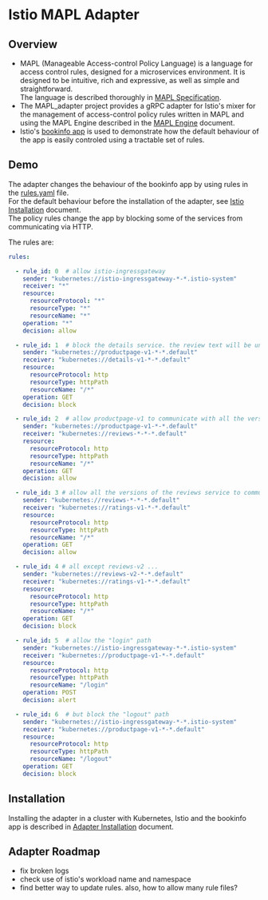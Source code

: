 # Istio MAPL Adapter 

## Overview

* MAPL (Manageable Access-control Policy Language) is a language for access control rules, designed for a microservices environment.
It is designed to be intuitive, rich and expressive, as well as simple and straightforward.  
The language is described thoroughly in [MAPL Specification](https://github.com/octarinesec/MAPL/tree/master/docs/MAPL_SPEC.md).  
* The MAPL_adapter project provides a gRPC adapter for Istio's mixer for the management of access-control policy rules written in MAPL and using the MAPL Engine described in the [MAPL Engine](https://github.com/octarinesec/MAPL/tree/master/docs/MAPL_ENGINE.md) document.
* Istio's [bookinfo app](https://istio.io/docs/examples/bookinfo/) is used to demonstrate how the default behaviour of the app is easily controled using a tractable set of rules.   
 
 
## Demo

The adapter changes the behaviour of the bookinfo app by using rules in the [rules.yaml](https://github.com/octarinesec/MAPL/tree/master/MAPL_adapter/rules/rules.yaml) file.  
For the default behaviour before the installation of the adapter, see [Istio Installation](https://github.com/octarinesec/MAPL/tree/master/MAPL_adapter/docs/ISTIO_INSTALLATION.md) document.  
The policy rules change the app by blocking some of the services from communicating via HTTP.

  
The  rules are:
```yaml
rules:

  - rule_id: 0  # allow istio-ingressgateway
    sender: "kubernetes://istio-ingressgateway-*-*.istio-system"
    receiver: "*"
    resource:
      resourceProtocol: "*"
      resourceType: "*"
      resourceName: "*"
    operation: "*"
    decision: allow

  - rule_id: 1  # block the details service. the review text will be un-available
    sender: "kubernetes://productpage-v1-*-*.default"
    receiver: "kubernetes://details-v1-*-*.default"
    resource:
      resourceProtocol: http
      resourceType: httpPath
      resourceName: "/*"
    operation: GET
    decision: block

  - rule_id: 2  # allow productpage-v1 to communicate with all the versions of the reviews service
    sender: "kubernetes://productpage-v1-*-*.default"
    receiver: "kubernetes://reviews-*-*-*.default"
    resource:
      resourceProtocol: http
      resourceType: httpPath
      resourceName: "/*"
    operation: GET
    decision: allow

  - rule_id: 3 # allow all the versions of the reviews service to communicate with the ratings-v1 service
    sender: "kubernetes://reviews-*-*-*.default"
    receiver: "kubernetes://ratings-v1-*-*.default"
    resource:
      resourceProtocol: http
      resourceType: httpPath
      resourceName: "/*"
    operation: GET
    decision: allow

  - rule_id: 4 # all except reviews-v2 ...
    sender: "kubernetes://reviews-v2-*-*.default"
    receiver: "kubernetes://ratings-v1-*-*.default"
    resource:
      resourceProtocol: http
      resourceType: httpPath
      resourceName: "/*"
    operation: GET
    decision: block

  - rule_id: 5  # allow the "login" path
    sender: "kubernetes://istio-ingressgateway-*-*.istio-system"
    receiver: "kubernetes://productpage-v1-*-*.default"
    resource:
      resourceProtocol: http
      resourceType: httpPath
      resourceName: "/login"
    operation: POST
    decision: alert

  - rule_id: 6  # but block the "logout" path
    sender: "kubernetes://istio-ingressgateway-*-*.istio-system"
    receiver: "kubernetes://productpage-v1-*-*.default"
    resource:
      resourceProtocol: http
      resourceType: httpPath
      resourceName: "/logout"
    operation: GET
    decision: block
``` 

## Installation

Installing the adapter in a cluster with Kubernetes, Istio and the bookinfo app is described in [Adapter Installation](https://github.com/octarinesec/MAPL/tree/master/MAPL_adapter/docs/ADAPTER_INSTALLATION.md) document.

## Adapter Roadmap

* fix broken logs
* check use of istio's workload name and namespace
* find better way to update rules. also, how to allow many rule files?
 

 